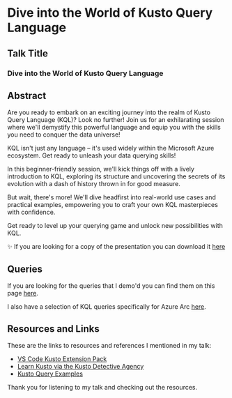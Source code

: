 # Dive into the World of Kusto Query Language

## Talk Title

### Dive into the World of Kusto Query Language

## Abstract

Are you ready to embark on an exciting journey into the realm of Kusto Query Language (KQL)? Look no further! Join us for an exhilarating session where we'll demystify this powerful language and equip you with the skills you need to conquer the data universe!

KQL isn't just any language – it's used widely within the Microsoft Azure ecosystem. Get ready to unleash your data querying skills!

In this beginner-friendly session, we'll kick things off with a lively introduction to KQL, exploring its structure and uncovering the secrets of its evolution with a dash of history thrown in for good measure.

But wait, there's more! We'll dive headfirst into real-world use cases and practical examples, empowering you to craft your own KQL masterpieces with confidence.

Get ready to level up your querying game and unlock new possibilities with KQL.

✨ If you are looking for a copy of the presentation you can download it [here](https://github.com/weeyin83/Presentations/blob/main/2024/kustoquerylanguage/DiveIntotheWorldofKustoQueryLanguage.pdf)

## Queries

If you are looking for the queries that I demo'd you can find them on this page [here](queries.md).

I also have a selection of KQL queries specifically for Azure Arc [here](https://github.com/weeyin83/KQL-queries/blob/main/queries.md).

## Resources and Links

These are the links to resources and references I mentioned in my talk:

- [VS Code Kusto Extension Pack](https://marketplace.visualstudio.com/items?itemName=rosshamish.kuskus-extensions-pack#:~:text=Extensions%20%20%20%20Kuskus%20Kusto%20Extension%20Pack,Document%20%20...%20%201%20more%20rows%20)
- [Learn Kusto via the Kusto Detective Agency](https://detective.kusto.io/)
- [Kusto Query Examples](https://azure.github.io/fta-kusto100knocks/)


Thank you for listening to my talk and checking out the resources.
